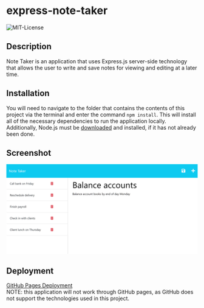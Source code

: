 # express-note-taker

![MIT-License](https://img.shields.io/badge/license-MIT-green?style=for-the-badge)

## Description
Note Taker is an application that uses Express.js server-side technology that allows the user to write and save notes for viewing and editing at a later time.

## Installation
You will need to navigate to the folder that contains the contents of this project via the terminal and enter the command `npm install`. This will install all of the necessary dependencies to run the application locally. Additionally, Node.js must be [downloaded](https://nodejs.org/en/download/) and installed, if it has not already been done.

## Screenshot
![notes page](./challenge-resources/11-express-homework-demo-02.png)

## Deployment
[GitHub Pages Deployment](https://jeremystevens515.github.io/express-note-taker/)<br>
NOTE: this application will not work through GitHub pages, as GitHub does not support the technologies used in this project.